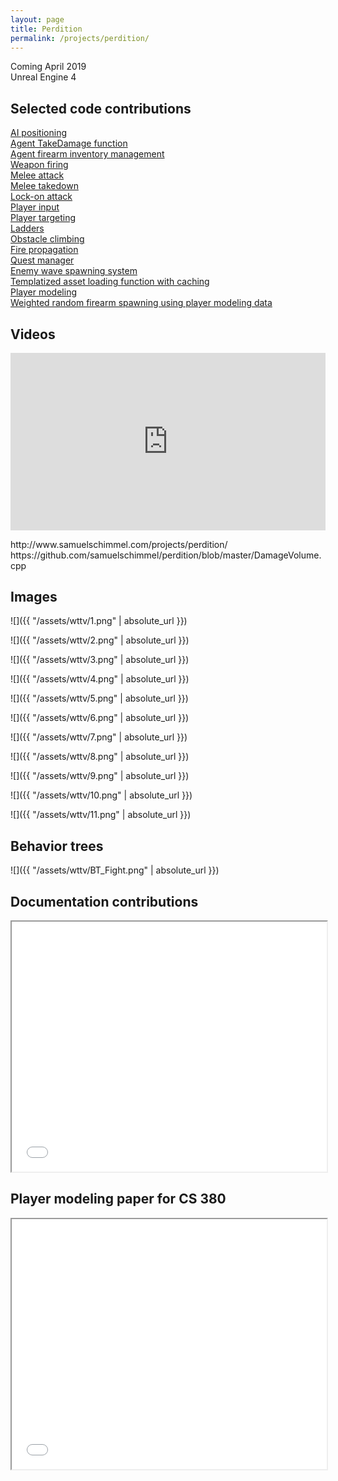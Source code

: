```yaml
---
layout: page
title: Perdition
permalink: /projects/perdition/
---
```


Coming April 2019
<br>Unreal Engine 4

<h2><strong>Selected code contributions</strong></h2>

[AI positioning](https://github.com/samuelschimmel/perdition/blob/master/AIPositioning.cpp)<br>
[Agent TakeDamage function](https://github.com/samuelschimmel/perdition/blob/master/AgentTakeDamage.cpp)<br>
[Agent firearm inventory management](https://github.com/samuelschimmel/perdition/blob/master/AgentFirearmInventoryManagement.cpp)<br>
[Weapon firing](https://github.com/samuelschimmel/perdition/blob/master/WeaponFiring.cpp)<br>
[Melee attack](https://github.com/samuelschimmel/perdition/blob/master/MeleeAttacks.cpp)<br>
[Melee takedown](https://github.com/samuelschimmel/perdition/blob/master/MeleeTakedown.cpp)<br>
[Lock-on attack](https://github.com/samuelschimmel/perdition/blob/master/LockOnAttack.cpp)<br>
[Player input](https://github.com/samuelschimmel/perdition/blob/master/PlayerInput.cpp)<br>
[Player targeting](https://github.com/samuelschimmel/perdition/blob/master/PlayerTargeting.cpp)<br>
[Ladders](https://github.com/samuelschimmel/perdition/blob/master/Ladders.cpp)<br>
[Obstacle climbing](https://github.com/samuelschimmel/perdition/blob/master/ObstacleClimbing.cpp)<br>
[Fire propagation](https://github.com/samuelschimmel/perdition/blob/master/DamageVolume.cpp)<br>
[Quest manager](https://github.com/samuelschimmel/perdition/blob/master/QuestManager.cpp)<br>
[Enemy wave spawning system](https://github.com/samuelschimmel/perdition/blob/master/Encounter.cpp)<br>
[Templatized asset loading function with caching](https://github.com/samuelschimmel/perdition/blob/master/GetAsset.cpp)<br>
[Player modeling](https://github.com/samuelschimmel/perdition/blob/master/PlayerModeling.cpp)<br>
[Weighted random firearm spawning using player modeling data](https://github.com/samuelschimmel/perdition/blob/master/SpawnWeightedRandomFirearm.cpp)<br>

<h2><strong>Videos</strong></h2>

<div style="padding:56.25% 0 0 0;position:relative;"><iframe src="https://player.vimeo.com/video/284635802?portrait=0" style="position:absolute;top:0;left:0;width:100%;height:100%;" frameborder="0" webkitallowfullscreen mozallowfullscreen allowfullscreen></iframe></div><script src="https://player.vimeo.com/api/player.js"></script>
<p>http://www.samuelschimmel.com/projects/perdition/<br />
https://github.com/samuelschimmel/perdition/blob/master/DamageVolume.cpp</p>

<h2><strong>Images</strong></h2>

![]({{ "/assets/wttv/1.png" | absolute_url }})

![]({{ "/assets/wttv/2.png" | absolute_url }})

![]({{ "/assets/wttv/3.png" | absolute_url }})

![]({{ "/assets/wttv/4.png" | absolute_url }})

![]({{ "/assets/wttv/5.png" | absolute_url }})

![]({{ "/assets/wttv/6.png" | absolute_url }})

![]({{ "/assets/wttv/7.png" | absolute_url }})

![]({{ "/assets/wttv/8.png" | absolute_url }})

![]({{ "/assets/wttv/9.png" | absolute_url }})

![]({{ "/assets/wttv/10.png" | absolute_url }})

![]({{ "/assets/wttv/11.png" | absolute_url }})

<h2><strong>Behavior trees</strong></h2>

![]({{ "/assets/wttv/BT_Fight.png" | absolute_url }})

<h2><strong>Documentation contributions</strong></h2>

<iframe src="/assets/wttv/docs.pdf" width="100%" height="400"></iframe>

<h2><strong>Player modeling paper for CS 380</strong></h2>

<iframe src="/assets/wttv/PlayerModeling.pdf" width="100%" height="400"></iframe>

